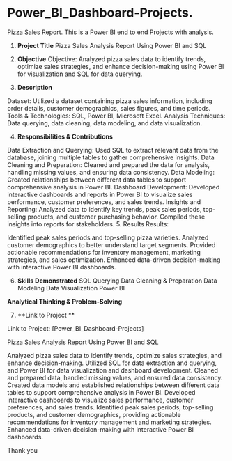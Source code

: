 # Power_BI_Dashboard-Projects.
Pizza Sales Report.
This is a Power BI end to end Projects with analysis.
1. **Project Title**
Pizza Sales Analysis Report Using Power BI and SQL

2. **Objective**
Objective: Analyzed pizza sales data to identify trends, optimize sales strategies, and enhance decision-making using Power BI for visualization and SQL for data querying.

3. **Description**

Dataset: Utilized a dataset containing pizza sales information, including order details, customer demographics, sales figures, and time periods.
Tools & Technologies: SQL, Power BI, Microsoft Excel.
Analysis Techniques: Data querying, data cleaning, data modeling, and data visualization.

4. **Responsibilities & Contributions**

Data Extraction and Querying: Used SQL to extract relevant data from the database, joining multiple tables to gather comprehensive insights.
Data Cleaning and Preparation: Cleaned and prepared the data for analysis, handling missing values, and ensuring data consistency.
Data Modeling: Created relationships between different data tables to support comprehensive analysis in Power BI.
Dashboard Development: Developed interactive dashboards and reports in Power BI to visualize sales performance, customer preferences, and sales trends.
Insights and Reporting: Analyzed data to identify key trends, peak sales periods, top-selling products, and customer purchasing behavior. Compiled these insights into reports for stakeholders.
5. Results
Results:

Identified peak sales periods and top-selling pizza varieties.
Analyzed customer demographics to better understand target segments.
Provided actionable recommendations for inventory management, marketing strategies, and sales optimization.
Enhanced data-driven decision-making with interactive Power BI dashboards.

6. **Skills Demonstrated**
SQL Querying
Data Cleaning & Preparation
Data Modeling
Data Visualization
Power BI

**Analytical Thinking & Problem-Solving**

7. **Link to Project **

Link to Project: [Power_BI_Dashboard-Projects]

Pizza Sales Analysis Report Using Power BI and SQL

Analyzed pizza sales data to identify trends, optimize sales strategies, and enhance decision-making.
Utilized SQL for data extraction and querying, and Power BI for data visualization and dashboard development.
Cleaned and prepared data, handled missing values, and ensured data consistency.
Created data models and established relationships between different data tables to support comprehensive analysis in Power BI.
Developed interactive dashboards to visualize sales performance, customer preferences, and sales trends.
Identified peak sales periods, top-selling products, and customer demographics, providing actionable recommendations for inventory management and marketing strategies.
Enhanced data-driven decision-making with interactive Power BI dashboards.

Thank you

